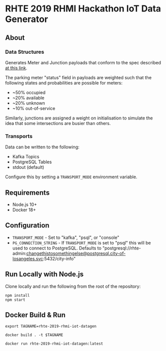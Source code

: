 # RHTE 2019 RHMI Hackathon IoT Data Generator

## About

### Data Structures

Generates Meter and Junction payloads that conform to the spec
described [at this link](https://github.com/evanshortiss/rhte-2019-hackathon-on-rhmi/tree/master/data/hackathon-data-structures#iot-sensor-data-inputs-amq-streams).

The parking meter "status" field in payloads are weighted such that the
following states and probabilities are possible for meters:

* ~50% occupied
* ~20% available
* ~20% unknown
* ~10% out-of-service

Similarly, junctions are assigned a weight on initialisation to simulate the
idea that some intersections are busier than others.

### Transports

Data can be written to the following:

* Kafka Topics
* PostgreSQL Tables
* stdout (default)

Configure this by setting a `TRANSPORT_MODE` environment variable.

## Requirements

* Node.js 10+
* Docker 18+

## Configuration

* `TRANSPORT_MODE` - Set to "kafka", "psql", or "console"
* `PG_CONNECTION_STRING` - If `TRANSPORT_MODE` is set to "psql" this will be
used to connect to PostgreSQL. Defaults to "postgresql://rhte-admin:changethistosomethingelse@postgresql.city-of-losangeles.svc:5432/city-info"

## Run Locally with Node.js

Clone locally and run the following from the root of the repository:

```
npm install
npm start
```

## Docker Build & Run

```
export TAGNAME=rhte-2019-rhmi-iot-datagen

docker build . -t $TAGNAME

docker run rhte-2019-rhmi-iot-datagen:latest 
```
